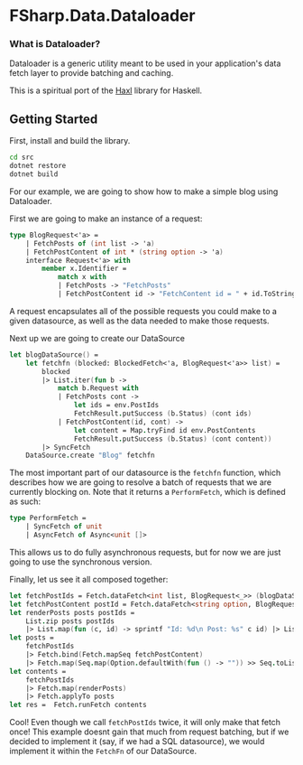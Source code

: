 # FSharp.Data.Dataloader


### What is Dataloader?
Dataloader is a generic utility meant to be used in your application's data fetch layer to
provide batching and caching.

This is a spiritual port of the [Haxl](https://github.com/facebook/Haxl) library for Haskell.


## Getting Started
First, install and build the library.

```sh
cd src
dotnet restore
dotnet build
```
For our example, we are going to show how to make a simple blog using Dataloader.


First we are going to make an instance of a request:
```fsharp
type BlogRequest<'a> =
    | FetchPosts of (int list -> 'a)
    | FetchPostContent of int * (string option -> 'a)
    interface Request<'a> with
        member x.Identifier =
            match x with
            | FetchPosts -> "FetchPosts"
            | FetchPostContent id -> "FetchContent id = " + id.ToString()
```

A request encapsulates all of the possible requests you could make to a given datasource, as well as the data needed to make those requests.

Next up we are going to create our DataSource
```fsharp
let blogDataSource() = 
    let fetchfn (blocked: BlockedFetch<'a, BlogRequest<'a>> list) = 
        blocked
        |> List.iter(fun b ->
            match b.Request with
            | FetchPosts cont -> 
                let ids = env.PostIds
                FetchResult.putSuccess (b.Status) (cont ids)
            | FetchPostContent(id, cont) ->
                let content = Map.tryFind id env.PostContents
                FetchResult.putSuccess (b.Status) (cont content))
        |> SyncFetch
    DataSource.create "Blog" fetchfn 
```

The most important part of our datasource is the `fetchfn` function, which describes how we are going to resolve a batch of requests that we are currently blocking on. Note that it returns a `PerformFetch`, which is defined as such:
```fsharp
type PerformFetch =
    | SyncFetch of unit
    | AsyncFetch of Async<unit []>
```
This allows us to do fully asynchronous requests, but for now we are just going to use the synchronous version.

Finally, let us see it all composed together:
```fsharp
let fetchPostIds = Fetch.dataFetch<int list, BlogRequest<_>> (blogDataSource()) (FetchPosts id)
let fetchPostContent postId = Fetch.dataFetch<string option, BlogRequest<_>> source (FetchPostContent(postId, id))
let renderPosts posts postIds = 
    List.zip posts postIds 
    |> List.map(fun (c, id) -> sprintf "Id: %d\n Post: %s" c id) |> List.fold(fun acc e -> e + "\n" + acc) ""
let posts = 
    fetchPostIds
    |> Fetch.bind(Fetch.mapSeq fetchPostContent)
    |> Fetch.map(Seq.map(Option.defaultWith(fun () -> "")) >> Seq.toList)
let contents =
    fetchPostIds
    |> Fetch.map(renderPosts)
    |> Fetch.applyTo posts
let res =  Fetch.runFetch contents
 ```

Cool! Even though we call `fetchPostIds` twice, it will only make that fetch once! This example doesnt gain that much from request batching, but if we decided to implement it (say, if we had a SQL datasource), we would implement it within the `FetchFn` of our DataSource.